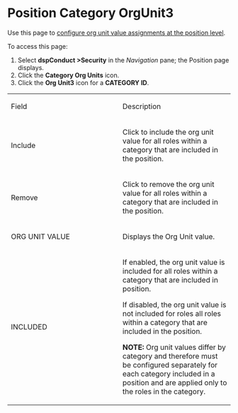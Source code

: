 # Position Category OrgUnit3

<div class="use">

Use this page to [configure org unit value assignments at the position
level](../Use_Cases/Set_a_Roles_Org_Unit_Value_Assignments.htm).

</div>

To access this page:

1.  Select **dspConduct \>Security** in the *Navigation* pane; the
    Position page displays.
2.  Click the **Category Org Units** icon.
3.  Click the **Org Unit3** icon for a **CATEGORY ID**.

<table>
<colgroup>
<col style="width: 50%" />
<col style="width: 50%" />
</colgroup>
<tbody>
<tr class="odd">
<td><p>Field</p></td>
<td><p>Description</p></td>
</tr>
<tr class="even">
<td><p>Include</p></td>
<td><p>Click to include the org unit value for all roles within a category that are included in the position.</p></td>
</tr>
<tr class="odd">
<td><p>Remove</p></td>
<td><p>Click to remove the org unit value for all roles within a category that are included in the position.</p></td>
</tr>
<tr class="even">
<td><p>ORG UNIT VALUE</p></td>
<td><p>Displays the Org Unit value.</p></td>
</tr>
<tr class="odd">
<td><p>INCLUDED</p></td>
<td><p>If enabled, the org unit value is included for all roles within a category that are included in position.</p>
<p>If disabled, the org unit value is not included for roles all roles within a category that are included in the position.</p>
<p><strong>NOTE:</strong> Org unit values differ by category and therefore must be configured separately for each category included in a position and are applied only to the roles in the category.</p></td>
</tr>
</tbody>
</table>
